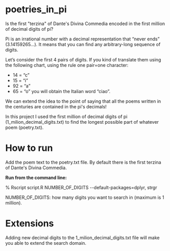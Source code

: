# poetries_in_pi
Is the first "terzina" of Dante's Divina Commedia encoded in the first million of decimal digits of pi?

Pi  is an irrational number with a decimal representation that “never ends” (3.14159265…). 
It means that you can find any arbitrary-long sequence of digits.


Let’s consider the first 4 pairs of digits. If you kind of translate them using the following chart, using the rule one pair=one character:
- 14 = “c”
- 15 = “i”
- 92 = “a”
- 65 = “o”
you will obtain the Italian word “ciao”. 

We can extend the idea to the point of saying that all the poems written in the centuries are contained in the pi's decimals!

In this project I used the first million of decimal digits of pi (1_milion_decimal_digits.txt) to find the longest possible part of whatever poem (poetry.txt).

# How to run

Add the poem text to the poetry.txt file. By default there is the first terzina of Dante's Divina Commedia.

**Run from the command line:**

% Rscript script.R NUMBER_OF_DIGITS --default-packages=dplyr, strgr

NUMBER_OF_DIGITS: how many digits you want to search in (maximum is 1 million).


# Extensions

Adding new decimal digits to the 1_milion_decimal_digits.txt file will make you able to extend the search domain.
